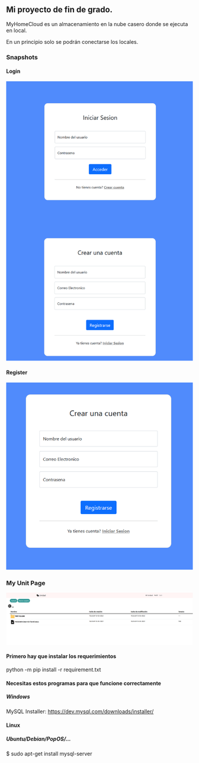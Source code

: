 ## Mi proyecto de fin de grado.
MyHomeCloud es un almacenamiento en la nube casero donde se ejecuta en local.

En un principio solo se podrán conectarse los locales.

### Snapshots
#### Login
![Login](static/img/login-demo.png)
#### Register
![Register](static/img/register-demo.png)

### My Unit Page
![Unit Page](static/img/demo-1.png)

#### Primero hay que instalar los requerimientos
python -m pip install -r requirement.txt

#### Necesitas estos programas para que funcione correctamente
##### Windows
MySQL Installer: https://dev.mysql.com/downloads/installer/

#### Linux
##### Ubuntu/Debian/PopOS/...
$ sudo apt-get install mysql-server
